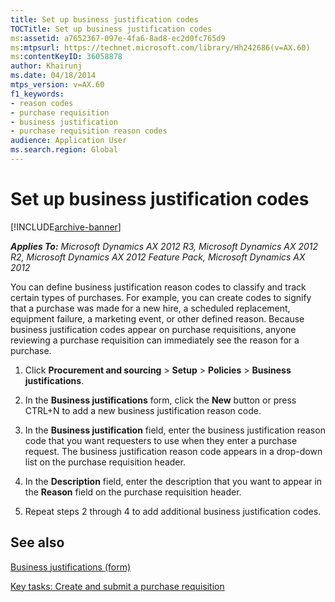 ```yaml
---
title: Set up business justification codes
TOCTitle: Set up business justification codes
ms:assetid: a7652367-097e-4fa6-8ad8-ec2d0fc765d9
ms:mtpsurl: https://technet.microsoft.com/library/Hh242686(v=AX.60)
ms:contentKeyID: 36058878
author: Khairunj
ms.date: 04/18/2014
mtps_version: v=AX.60
f1_keywords:
- reason codes
- purchase requisition
- business justification
- purchase requisition reason codes
audience: Application User
ms.search.region: Global
---
```


# Set up business justification codes 


[!INCLUDE[archive-banner](includes/archive-banner.md)]


_**Applies To:** Microsoft Dynamics AX 2012 R3, Microsoft Dynamics AX 2012 R2, Microsoft Dynamics AX 2012 Feature Pack, Microsoft Dynamics AX 2012_

You can define business justification reason codes to classify and track certain types of purchases. For example, you can create codes to signify that a purchase was made for a new hire, a scheduled replacement, equipment failure, a marketing event, or other defined reason. Because business justification codes appear on purchase requisitions, anyone reviewing a purchase requisition can immediately see the reason for a purchase.

1.  Click **Procurement and sourcing** \> **Setup** \> **Policies** \> **Business justifications**.

2.  In the **Business justifications** form, click the **New** button or press CTRL+N to add a new business justification reason code.

3.  In the **Business justification** field, enter the business justification reason code that you want requesters to use when they enter a purchase request. The business justification reason code appears in a drop-down list on the purchase requisition header.

4.  In the **Description** field, enter the description that you want to appear in the **Reason** field on the purchase requisition header.

5.  Repeat steps 2 through 4 to add additional business justification codes.

## See also

[Business justifications (form)](https://technet.microsoft.com/library/hh242732\(v=ax.60\))

[Key tasks: Create and submit a purchase requisition](key-tasks-create-and-submit-a-purchase-requisition.md)

  



